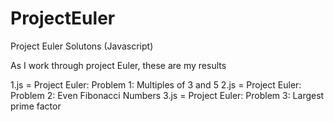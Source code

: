 # ProjectEuler
Project Euler Solutons (Javascript)

As I work through project Euler, these are my results

1.js = Project Euler: Problem 1: Multiples of 3 and 5
2.js = Project Euler: Problem 2: Even Fibonacci Numbers
3.js = Project Euler: Problem 3: Largest prime factor


